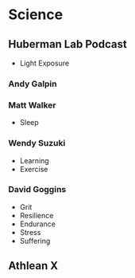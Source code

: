 # Science

## Huberman Lab Podcast

- Light Exposure

### Andy Galpin


### Matt Walker

- Sleep

### Wendy Suzuki

- Learning
- Exercise

### David Goggins

- Grit
- Resilience
- Endurance
- Stress
- Suffering


## Athlean X

